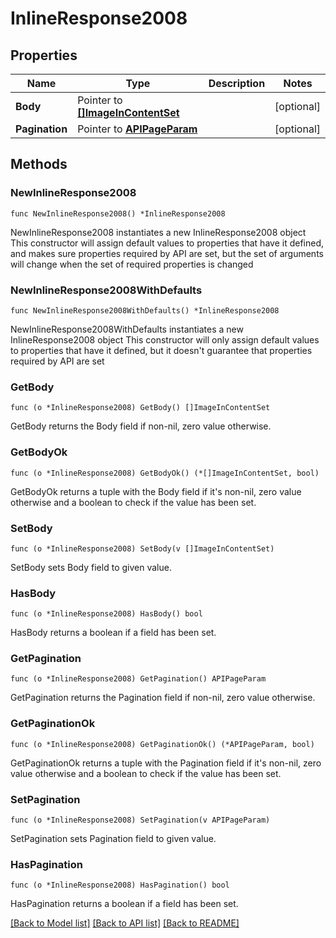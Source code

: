 # InlineResponse2008

## Properties

Name | Type | Description | Notes
------------ | ------------- | ------------- | -------------
**Body** | Pointer to [**[]ImageInContentSet**](ImageInContentSet.md) |  | [optional] 
**Pagination** | Pointer to [**APIPageParam**](APIPageParam.md) |  | [optional] 

## Methods

### NewInlineResponse2008

`func NewInlineResponse2008() *InlineResponse2008`

NewInlineResponse2008 instantiates a new InlineResponse2008 object
This constructor will assign default values to properties that have it defined,
and makes sure properties required by API are set, but the set of arguments
will change when the set of required properties is changed

### NewInlineResponse2008WithDefaults

`func NewInlineResponse2008WithDefaults() *InlineResponse2008`

NewInlineResponse2008WithDefaults instantiates a new InlineResponse2008 object
This constructor will only assign default values to properties that have it defined,
but it doesn't guarantee that properties required by API are set

### GetBody

`func (o *InlineResponse2008) GetBody() []ImageInContentSet`

GetBody returns the Body field if non-nil, zero value otherwise.

### GetBodyOk

`func (o *InlineResponse2008) GetBodyOk() (*[]ImageInContentSet, bool)`

GetBodyOk returns a tuple with the Body field if it's non-nil, zero value otherwise
and a boolean to check if the value has been set.

### SetBody

`func (o *InlineResponse2008) SetBody(v []ImageInContentSet)`

SetBody sets Body field to given value.

### HasBody

`func (o *InlineResponse2008) HasBody() bool`

HasBody returns a boolean if a field has been set.

### GetPagination

`func (o *InlineResponse2008) GetPagination() APIPageParam`

GetPagination returns the Pagination field if non-nil, zero value otherwise.

### GetPaginationOk

`func (o *InlineResponse2008) GetPaginationOk() (*APIPageParam, bool)`

GetPaginationOk returns a tuple with the Pagination field if it's non-nil, zero value otherwise
and a boolean to check if the value has been set.

### SetPagination

`func (o *InlineResponse2008) SetPagination(v APIPageParam)`

SetPagination sets Pagination field to given value.

### HasPagination

`func (o *InlineResponse2008) HasPagination() bool`

HasPagination returns a boolean if a field has been set.


[[Back to Model list]](../README.md#documentation-for-models) [[Back to API list]](../README.md#documentation-for-api-endpoints) [[Back to README]](../README.md)


